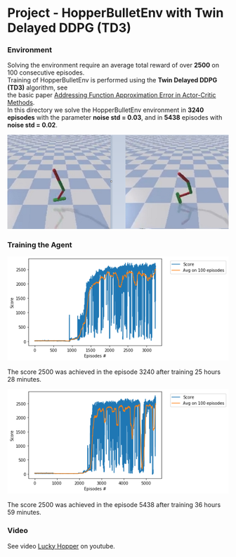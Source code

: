 # Project - HopperBulletEnv with Twin Delayed DDPG (TD3)

### Environment  

Solving the environment require an average total reward of over **2500** on 100 consecutive episodes.  
Training of HopperBulletEnv is performed using the __Twin Delayed DDPG (TD3)__ algorithm, see    
the basic paper [Addressing Function Approximation Error in Actor-Critic Methods](https://arxiv.org/abs/1802.09477).    
In this directory we solve the HopperBulletEnv environment in **3240 episodes** with the parameter **noise std = 0.03**,
and in **5438** episodes with **noise std = 0.02**.

![](images/TrainedHopper_2stages.png)

### Training the Agent

![](images/plot_0.03std_3240epis_HBEnv-v0.png)

The score 2500 was achieved in the episode 3240 after training 25 hours 28 minutes.


![](images/plot_0.02std_5438epis_HBEnv-v0.png)

The score 2500 was achieved in the episode 5438 after training 36 hours 59 minutes.


### Video
See video [Lucky Hopper](https://www.youtube.com/watch?v=Ipctq89yLB0) on youtube.
